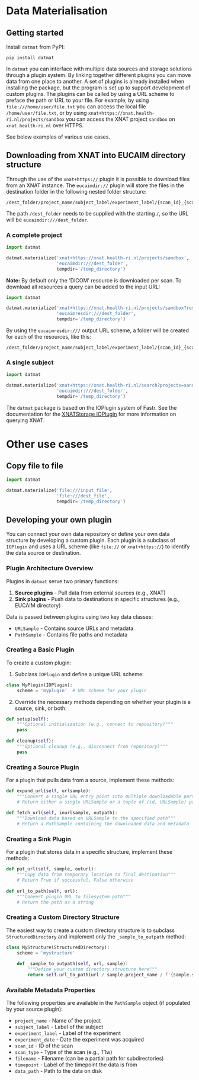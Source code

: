 # Data Materialisation


## Getting started

Install `datmat` from PyPI:
```commandline
pip install datmat
```

In `datmat` you can interface with multiple data sources and storage solutions through a plugin system.
By linking together different plugins you can move data from one place to another.
A set of plugins is already installed when installing the package, but the program is set up to support development
of custom plugins. The plugins can be called by using a URL scheme to preface the path or URL to your file. For example,
by using `file:///home/user/file.txt` you can access the local file `/home/user/file.txt`, or by using
`xnat+https://xnat.health-ri.nl/projects/sandbox` you can access the XNAT project `sandbox` on `xnat.health-ri.nl` over HTTPS.

See below examples of various use cases.

## Downloading from XNAT into EUCAIM directory structure

Through the use of the `xnat+https://` plugin it is possible to download files from an XNAT instance.
The `eucaimdir://` plugin will store the files in the destination folder in the following nested folder structure:

```
/dest_folder/project_name/subject_label/experiment_label/{scan_id}_{scan_type}/file
```

The path `/dest_folder` needs to be supplied with the starting `/`, so the URL will be `eucaimdir:///dest_folder`.

### A complete project

```python
import datmat

datmat.materialize('xnat+https://xnat.health-ri.nl/projects/sandbox',
                   'eucaimdir:///dest_folder',
                   tempdir='/temp_directory')
```

**Note:** By default only the 'DICOM' resource is downloaded per scan. To download all
resources a query can be added to the input URL:

```python
import datmat

datmat.materialize('xnat+https://xnat.health-ri.nl/projects/sandbox?resources=*',
                   'eucaimresdir:///dest_folder',
                   tempdir='/temp_directory')
```

By using the `eucaimresdir:///` output URL scheme, a folder will be created for
each of the resources, like this:

```
/dest_folder/project_name/subject_label/experiment_label/{scan_id}_{scan_type}/resource_name/files/file
```


### A single subject
```python
import datmat

datmat.materialize('xnat+https://xnat.health-ri.nl/search?projects=sandbox&subjects=TEST01&resources=DICOM',
                   'eucaimdir:///dest_folder',
                   tempdir='/temp_directory')
```

The `datmat` package is based on the IOPlugin system of Fastr. See the documentation for the [XNATStorage IOPlugin](https://fastr.readthedocs.io/en/stable/_autogen/fastr.reference.html#xnatstorage)
for more information on querying XNAT.

# Other use cases
## Copy file to file
```python
import datmat

datmat.materialize('file:///input_file',
                   'file:///dest_file',
                   tempdir='/temp_directory')
```

## Developing your own plugin

You can connect your own data repository or define your own data structure by developing a custom plugin. Each plugin is a subclass of `IOPlugin` and uses a URL scheme (like `file://` or `xnat+https://`) to identify the data source or destination.

### Plugin Architecture Overview

Plugins in `datmat` serve two primary functions:
1. **Source plugins** - Pull data from external sources (e.g., XNAT)
2. **Sink plugins** - Push data to destinations in specific structures (e.g., EUCAIM directory)

Data is passed between plugins using two key data classes:
- `URLSample` - Contains source URLs and metadata
- `PathSample` - Contains file paths and metadata

### Creating a Basic Plugin

To create a custom plugin:

1. Subclass `IOPlugin` and define a unique URL scheme:
```python
class MyPlugin(IOPlugin):
    scheme = 'myplugin'  # URL scheme for your plugin
```

2. Override the necessary methods depending on whether your plugin is a source, sink, or both:

```python
def setup(self):
    """Optional initialization (e.g., connect to repository)"""
    pass
    
def cleanup(self):
    """Optional cleanup (e.g., disconnect from repository)"""
    pass
```

### Creating a Source Plugin

For a plugin that pulls data from a source, implement these methods:

```python
def expand_url(self, urlsample):
    """Convert a single URL entry point into multiple downloadable parts"""
    # Return either a single URLSample or a tuple of (id, URLSample) pairs
    
def fetch_url(self, inurlsample, outpath):
    """Download data based on URLSample to the specified path"""
    # Return a PathSample containing the downloaded data and metadata
```

### Creating a Sink Plugin

For a plugin that stores data in a specific structure, implement these methods:

```python
def put_url(self, sample, outurl):
    """Copy data from temporary location to final destination"""
    # Return True if successful, False otherwise
    
def url_to_path(self, url):
    """Convert plugin URL to filesystem path"""
    # Return the path as a string
```

### Creating a Custom Directory Structure

The easiest way to create a custom directory structure is to subclass `StructuredDirectory` and implement only the `_sample_to_outpath` method:

```python
class MyStructure(StructuredDirectory):
    scheme = 'mystructure'
    
    def _sample_to_outpath(self, url, sample):
        """Define your custom directory structure here"""
        return self.url_to_path(url / sample.project_name / f'{sample.subject_label}')
```

### Available Metadata Properties

The following properties are available in the `PathSample` object (if populated by your source plugin):

- `project_name` - Name of the project
- `subject_label` - Label of the subject
- `experiment_label` - Label of the experiment
- `experiment_date` - Date the experiment was acquired
- `scan_id` - ID of the scan
- `scan_type` - Type of the scan (e.g., T1w)
- `filename` - Filename (can be a partial path for subdirectories)
- `timepoint` - Label of the timepoint the data is from
- `data_path` - Path to the data on disk
